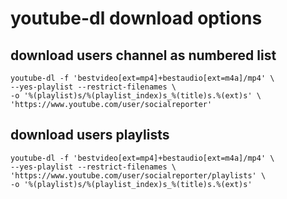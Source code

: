 # youtube-dl download options


## download users channel as numbered list

```
youtube-dl -f 'bestvideo[ext=mp4]+bestaudio[ext=m4a]/mp4' \
--yes-playlist --restrict-filenames \
-o '%(playlist)s/%(playlist_index)s_%(title)s.%(ext)s' \
'https://www.youtube.com/user/socialreporter'
```

## download users playlists

```
youtube-dl -f 'bestvideo[ext=mp4]+bestaudio[ext=m4a]/mp4' \
--yes-playlist --restrict-filenames \
'https://www.youtube.com/user/socialreporter/playlists' \
-o '%(playlist)s/%(playlist_index)s_%(title)s.%(ext)s' 
```
